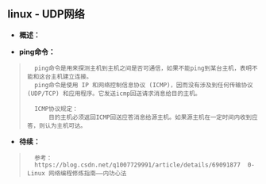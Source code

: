 ## linux - UDP网络
- **概述：**
>
>
>
>
>
>
>

- **ping命令：**
>       ping命令是用来探测主机到主机之间是否可通信，如果不能ping到某台主机，表明不能和这台主机建立连接。
>       ping命令是使用 IP 和网络控制信息协议 (ICMP)，因而没有涉及到任何传输协议(UDP/TCP) 和应用程序。它发送icmp回送请求消息给目的主机。
>
>       ICMP协议规定：
>           目的主机必须返回ICMP回送应答消息给源主机。如果源主机在一定时间内收到应答，则认为主机可达。
>
>
>
>
>
>

- **待续：**
>       参考：
>       https://blog.csdn.net/q1007729991/article/details/69091877  0-Linux 网络编程修炼指南——内功心法
>
>
>
>
>
>
>
>
>
>
>
>
>
